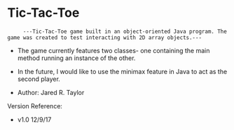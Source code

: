 # Tic-Tac-Toe

         ---Tic-Tac-Toe game built in an object-oriented Java program. The game was created to test interacting with 2D array objects.---

* The game currently features two classes- one containing the main method running an instance of the other.

* In the future, I would like to use the minimax feature in Java to act as the second player.

* Author: Jared R. Taylor

Version Reference:

* v1.0 12/9/17
